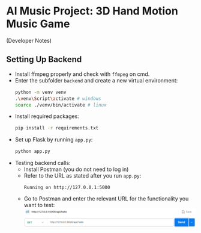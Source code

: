 # AI Music Project: 3D Hand Motion Music Game
(Developer Notes)

## Setting Up Backend

* Install ffmpeg properly and check with `ffmpeg` on cmd.
* Enter the subfolder `backend` and create a new virtual environment:
    ```bash
    python -m venv venv
    .\venv\Script\activate # windows
    source ./venv/bin/activate # linux
    ```
* Install required packages:
    ```bash
    pip install -r requirements.txt
    ```
* Set up Flask by running `app.py`:
    ```bash
    python app.py
    ```
* Testing backend calls:
    * Install Postman (you do not need to log in)
    * Refer to the URL as stated after you run `app.py`:
        ```
        Running on http://127.0.0.1:5000
        ```
    * Go to Postman and enter the relevant URL for the functionality you want to test:
        ![alt text](readme-src/image-5.png)